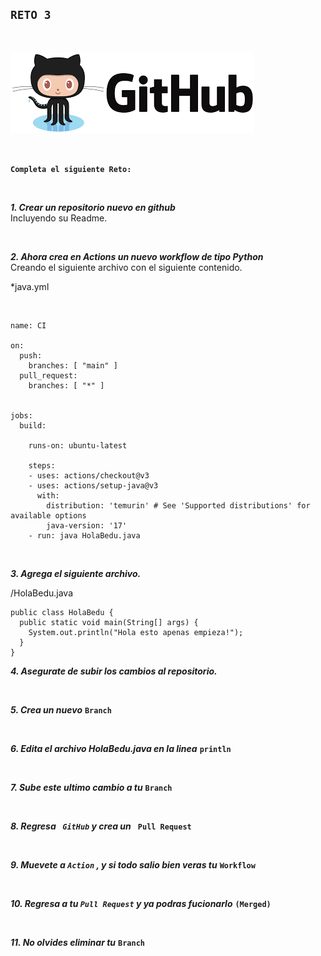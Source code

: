 ## `RETO 3`




</br>


![Alt text](../Reto-03/assets/github.png?raw=true "DevOps")


</br> 


**`Completa el siguiente Reto: `**


</br>



***1. Crear un repositorio nuevo en github***
</br>
Incluyendo su Readme.

</br>

***2. Ahora crea en Actions un nuevo workflow de tipo Python***
</br>
Creando el siguiente archivo con el siguiente contenido.


*java.yml
</br>


</br>

~~~
name: CI

on:
  push:
    branches: [ "main" ]
  pull_request:
    branches: [ "*" ]


jobs:
  build:

    runs-on: ubuntu-latest

    steps:
    - uses: actions/checkout@v3
    - uses: actions/setup-java@v3
      with:
        distribution: 'temurin' # See 'Supported distributions' for available options
        java-version: '17'
    - run: java HolaBedu.java

~~~
</br>

***3. Agrega el siguiente archivo.***



/HolaBedu.java
</br>

~~~
public class HolaBedu {
  public static void main(String[] args) {
    System.out.println("Hola esto apenas empieza!");
  }
}
~~~



***4. Asegurate de subir los cambios al repositorio.***

</br>

***5. Crea un nuevo***
**` Branch `**


</br>

***6. Edita  el archivo HolaBedu.java en la linea*** **`println`**

</br>

***7. Sube este ultimo cambio a tu***
**`Branch`**

</br>

***8. Regresa **` GitHub`** y crea un***
**` Pull Request`**

</br>

***9. Muevete a **` Action `**
, y si todo salio bien  veras  tu***
**` Workflow `**

</br>

***10. Regresa a tu 
**` Pull Request `**
 y ya podras fucionarlo*** **` (Merged) `**

</br>

***11. No olvides eliminar tu***
**` Branch  `**
</br>